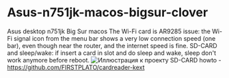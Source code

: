 # Asus-n751jk-macos-bigsur-clover
Asus desktop n751jk Big Sur macos 
The Wi-Fi card is AR9285 issue: the Wi-Fi signal icon from the menu bar shows a very low connection speed (one bar), even though near the router, and the internet speed is fine. 
SD-CARD and sleep/wake: if insert a card in slot and do sleep and wake, sleep don't work anymore before reboot.
![Иллюстрация к проекту](https://github.com/DeonisK/Asus-n751jk-macos-bigsur-clover/blob/b2ce507378b73dc9b1e8e8ea0fca93cf7cac722a/AsusN751JK.jpg)
SD-CARD howto - https://github.com/FIRSTPLATO/cardreader-kext

